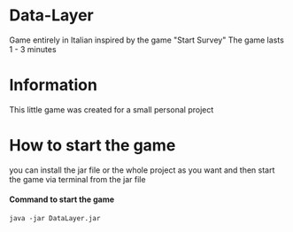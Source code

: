 # Data-Layer
Game entirely in Italian inspired by the game "Start Survey" The game lasts 1 - 3 minutes

# Information
This little game was created for a small personal project

# How to start the game
you can install the jar file or the whole project as you want and then start the game via terminal from the jar file
#### Command to start the game
```java -jar DataLayer.jar```
